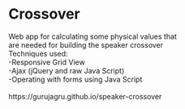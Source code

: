 <h1>Crossover</h1>
Web app for calculating some physical values that </br>
are needed for building the speaker crossover </br> 
Techniques used: <br/>
  -Responsive Grid View <br/>
  -Ajax (jQuery and raw Java Script) <br/>
  -Operating with forms using Java Script <br/> <br/>
  https://gurujagru.github.io/speaker-crossover <br/>
  
